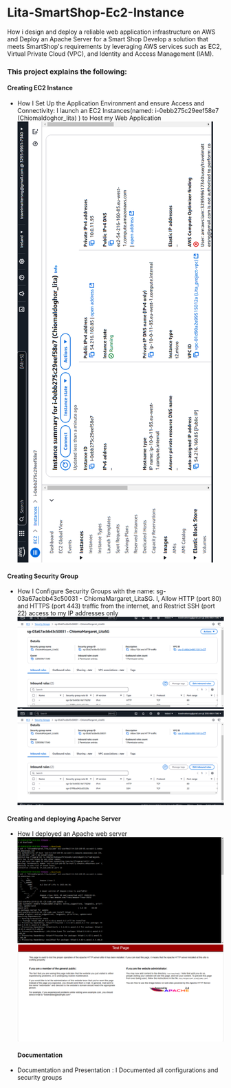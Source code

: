# Lita-SmartShop-Ec2-Instance

How i design and deploy a reliable web application infrastructure on AWS and Deploy an Apache Server for a Smart Shop
Develop a solution that meets SmartShop's requirements by leveraging AWS services such as EC2,
Virtual Private Cloud (VPC), and Identity and Access Management (IAM).

### This project explains the following:

#### Creating EC2 Instance

- How I Set Up the Application Environment and ensure Access and Connectivity:
  I launch an EC2 Instances(named: i-0ebb275c29eef58e7 (ChiomaIdoghor_lita) ) to Host my Web Application
  ![EC2 Instance](EC2.png)

#### Creating Security Group

- How I Configure Security Groups with the name: sg-03a67acbb43c50031 - ChiomaMargaret_LitaSG.
  I, Allow HTTP (port 80) and HTTPS (port 443) traffic from the internet, and
  Restrict SSH (port 22) access to my IP addresses only
  ![security group image](/SG.png)
  ![Security group image](/SG2.png)

#### Creating and deploying Apache Server

- How I deployed an Apache web server
  ![Apache conf image](/ApacheInstallationimg.png)
  ![Apache server](/ApacheServer.png)

  #### Documentation

- Documentation and Presentation : I Documented all configurations and security groups
